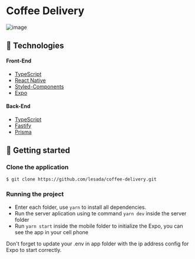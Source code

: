 # Coffee Delivery

![image](https://github.com/lesada/coffee-delivery/assets/68572174/be2b6c14-638d-4eba-be55-7225564470dd)

## 🧪 Technologies

#### Front-End
- [TypeScript](https://www.typescriptlang.org/)
- [React Native](https://reactnative.dev/)
- [Styled-Components](https://styled-components.com/)
- [Expo](https://expo.dev/)

#### Back-End
- [TypeScript](https://www.typescriptlang.org/)
- [Fastify](https://fastify.dev/)
- [Prisma](https://www.prisma.io/)

## 🚀 Getting started

### Clone the application

`$ git clone https://github.com/lesada/coffee-delivery.git`

### Running the project

- Enter each folder, use `yarn` to install all dependencies.
- Run the server aplication using te command `yarn dev` inside the server folder
- Run `yarn start` inside the mobile folder to initialize the Expo, you can see the app in your cell phone

Don't forget to update your .env in app folder with the ip address config for Expo to start correctly.
